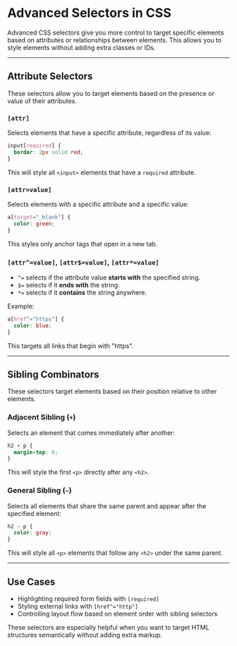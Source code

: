 # Advanced Selectors in CSS

Advanced CSS selectors give you more control to target specific elements based on attributes or relationships between elements. This allows you to style elements without adding extra classes or IDs.

---

## Attribute Selectors

These selectors allow you to target elements based on the presence or value of their attributes.

### `[attr]`

Selects elements that have a specific attribute, regardless of its value:

```css
input[required] {
  border: 2px solid red;
}
```

This will style all `<input>` elements that have a `required` attribute.

### `[attr=value]`

Selects elements with a specific attribute and a specific value:

```css
a[target="_blank"] {
  color: green;
}
```

This styles only anchor tags that open in a new tab.

### `[attr^=value]`, `[attr$=value]`, `[attr*=value]`

* `^=` selects if the attribute value **starts with** the specified string.
* `$=` selects if it **ends with** the string.
* `*=` selects if it **contains** the string anywhere.

Example:

```css
a[href^="https"] {
  color: blue;
}
```

This targets all links that begin with "https".

---

## Sibling Combinators

These selectors target elements based on their position relative to other elements.

### Adjacent Sibling (`+`)

Selects an element that comes immediately after another:

```css
h2 + p {
  margin-top: 0;
}
```

This will style the first `<p>` directly after any `<h2>`.

### General Sibling (`~`)

Selects all elements that share the same parent and appear after the specified element:

```css
h2 ~ p {
  color: gray;
}
```

This will style all `<p>` elements that follow any `<h2>` under the same parent.

---

## Use Cases

* Highlighting required form fields with `[required]`
* Styling external links with `[href^="http"]`
* Controlling layout flow based on element order with sibling selectors

These selectors are especially helpful when you want to target HTML structures semantically without adding extra markup.
